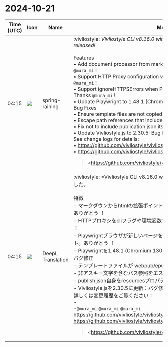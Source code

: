 # 2024-10-21

|Time (UTC)|Icon|Name|Message|
|---|---|---|---|
|04:15|![](https://secure.gravatar.com/avatar/1ac180f0868137292905c311b5fff781.jpg?s=72&d=https%3A%2F%2Fa.slack-edge.com%2Fdf10d%2Fimg%2Favatars%2Fava_0021-72.png)|spring-raining|:vivliostyle: *Vivliostyle CLI v8.16.0 with Vivliostyle.js v2.30.5 has been released!*<br><br>Features<br>• Add document processor from markdown into html extension point. Thanks `@mura_mi` !<br>• Support HTTP Proxy configuration via cli flag or environment variable. Thanks `@mura_mi` !<br>• Support ignoreHTTPSErrors when Playwright browser opens a new page. Thanks `@mura_mi` !<br>• Update Playwright to 1.48.1 (Chromium 130.0.6723.31)<br>Bug Fixes<br>• Ensure template files are not copied into webpub/epub<br>• Escape path references that includes non-ascii chars<br>• Fix not to include publication.json itself in its resources property<br>• Update Vivliostyle.js to 2.30.5: Bug Fixes<br>See change logs for details:<br>• <https://github.com/vivliostyle/vivliostyle.js/blob/master/CHANGELOG.md><br>• <https://github.com/vivliostyle/vivliostyle-cli/blob/main/CHANGELOG.md><br><blockquote><https://github.com/vivliostyle/vivliostyle.js/blob/master/CHANGELOG.md | CHANGELOG.md></blockquote><br><blockquote><https://github.com/vivliostyle/vivliostyle-cli/blob/main/CHANGELOG.md | CHANGELOG.md></blockquote>|
|04:15|![](https://avatars.slack-edge.com/2023-01-22/4703892366048_dd8fde69fd74a2ed7a1d_72.png)|DeepL Translation|:vivliostyle: *Vivliostyle CLI v8.16.0 with Vivliostyle.js v2.30.5がリリースされました。<br><br>特徴<br>- マークダウンからhtmlの拡張ポイントにドキュメントプロセッサを追加します。ありがとう ！<br>- HTTPプロキシをcliフラグや環境変数で設定できるようにしました。ありがとう ！<br>- Playwrightブラウザが新しいページを開くときにignoreHTTPSErrorsをサポート。ありがとう ！<br>- Playwrightを1.48.1 (Chromium 130.0.6723.31)に更新。<br>バグ修正<br>- テンプレートファイルが webpub/epub にコピーされないようにした。<br>- 非アスキー文字を含むパス参照をエスケープするようにした。<br>- publish.json自身をresourcesプロパティに含めないように修正<br>- Vivliostyle.jsを2.30.5に更新：バグ修正<br>詳しくは変更履歴をご覧ください：<br>- <br>-`@mura_mi` `@mura_mi` `@mura_mi` <https://github.com/vivliostyle/vivliostyle.js/blob/master/CHANGELOG.md> <https://github.com/vivliostyle/vivliostyle-cli/blob/main/CHANGELOG.md><br><blockquote><https://github.com/vivliostyle/vivliostyle.js/blob/master/CHANGELOG.md | CHANGELOG.md></blockquote><br><blockquote><https://github.com/vivliostyle/vivliostyle-cli/blob/main/CHANGELOG.md | CHANGELOG.md></blockquote>|
